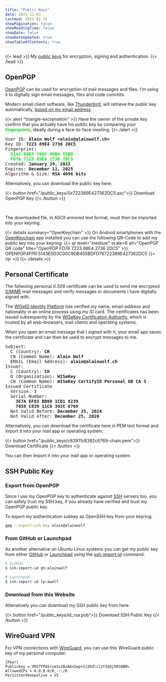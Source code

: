 ```yaml
---
title: "Public Keys"
date: 2023-12-03
lastmod: 2025-01-25
showPagination: false
showReadingTime: false
showDate: false
showDateUpdated: true
showTableOfContents: true
---
```


{{< lead >}}
My [public keys](https://en.wikipedia.org/wiki/Public-key_cryptography) for
encryption, signing and authentication.
{{< /lead >}}

## OpenPGP

[OpenPGP](https://en.wikipedia.org/wiki/Pretty_Good_Privacy#OpenPGP) can be used
for encryption of mail messages and files. I'm using it to digitally sign email
messages, files and code commits.

Modern email client software, like
[Thunderbird](https://www.thunderbird.net/en-US/), will retrieve the public key
automatically, [based on my email address](https://keys.openpgp.org/search?q=alain%40alainwolf.ch).

{{< alert "triangle-exclamation" >}}
Have the owner of the private key confirm that you actually have his public key
by comparing your <strong><font color=secondary-100>fingerprints</font></strong>, <!-- trunk-ignore(markdownlint/MD033) -->
ideally during a face-to-face meeting.
{{< /alert >}}

<!-- trunk-ignore-begin(markdownlint/MD033) -->
<pre>
User ID: <strong>Alain Wolf &ltalain@alainwolf.ch&gt</strong>
Key ID: <strong>7223 89E4 2736 2DC5</strong>
Fingerprint:
  <strong><font color=secondary-100>5143 E0D3 C00C 9DB4 55BD
  FD76 7223 89E4 2736 2DC5</font></strong>
Created: <strong>January 29, 2022</strong>
Expires: <strong>December 11, 2025</strong>
Algorithm & Size: <strong>RSA 4096 bits</strong>
</pre>
<!-- trunk-ignore-end(markdownlint/MD033) -->

Alternatively, you can download the public key here:

{{< button href="/public_keys/0x722389E427362DC5.asc">}}
Download OpenPGP Key
{{< /button >}}

<!-- trunk-ignore(markdownlint/MD033) -->
<br />

The downloaded file, in ASCII armored text format, must then be imported into
your keyring.


{{< details summary="OpenKeychain" >}}
On Android smartphones with the [OpenKeychain](https://www.openkeychain.org/)
app installed you can use the following QR-Code to add my public key into your
keyring:
{{< qr level="medium" scale=6 alt="OpenPGP QR code" title="OpenPGP FD76 7223 89E4 2736 2DC5" >}}
OPENPGP4FPR:5143E0D3C00C9DB455BDFD76722389E427362DC5
{{< /qr >}}
{{< /details >}}

## Personal Certificate

The follwoing personal X.509 certificate can be used to send me encrypted
[S/MIME](https://en.wikipedia.org/wiki/S/MIME) mail messages and verify messages
or documents I have digitally signed with.

The [WISeID Identity Platform](https://wiseid.com/) has verified my name,
email-address and nationality in an online process using my ID
card. The certificates has been issued subsequently by the
[WISeKey Certification Authority](https://www.wisekey.com), which is
trusted by all web-browsers, mail clients and operating systems.

When you open an email message that I signed with it,
your email app saves the certificate and can then be used to encrypt
messages to me.

<!-- trunk-ignore-begin(markdownlint/MD033) -->
<pre>
Subject:
  C (Country): <strong>CH</strong>
  CN (Common Name): <strong>Alain Wolf</strong>
  EMAIL (Email Address): <strong>alain@alainwolf.ch</strong>
Issuer:
  C (Country): <strong>CH</strong>
  O (Organization): <strong>WISeKey</strong>
  CN (Common Name): <strong>WISeKey CertifyID Personal GB CA 3</strong>
Issued Certificate
  Version: 3
  Serial Number:
    <strong>3E7A EF83 BB80 1CD1 8239
    7858 C839 11C8 392C 6769</strong>
  Not Valid Before: <strong>December 25, 2024</strong>
  Not Valid After: <strong>December 25, 2026</strong>
</pre>
<!-- trunk-ignore-end(markdownlint/MD033) -->

Alternatively, you can download the certificate here in PEM text format and
import it into your mail app or operating system:

{{< button href="/public_keys/c83911c8392c6769-chain.pem">}}
Download Certificate
{{< /button >}}

You can then import it into your mail app or operating system.

## SSH Public Key

### Export from OpenPGP

Since I use my OpenPGP key to authenticate against
[SSH](https://en.wikipedia.org/wiki/Secure_Shell) servers too, you can safely
trust my SSH key, if you already have verified and trust my OpenPGP public key.

To export my authentication subkey as OpenSSH key from your keyring:

```bash
gpg --export-ssh-key alain@alainwolf
```

### From GitHub or Launchpad

As another alternative on Ubuntu Linux systems you can get my public key from
either [GitHub](https://github.com/alainwolf) or
[Launchpad](https://launchpad.net/~awolf) using the
[ssh-import-id](https://manpages.ubuntu.com/manpages/noble/en/man1/ssh-import-id.1.html)
command:

```bash
# GitHub
$ ssh-import-id gh:alainwolf

# Launchpad
$ ssh-import-id lp:awolf
```

### Download from this Website

Altenatively you can download my SSH public key from here:

{{< button href="/public_keys/id_rsa.pub">}}
Download SSH Public Key
{{< /button >}}

## WireGuard VPN

For VPN connections with [WireGuard](https://www.wireguard.com/), you can use
this WireGuard public key of my personal computer:

```text
[Peer]
PublicKey = VM37YPASrxm1x2BuAAx5ep+IiIKdlil2Y3q9jX8tQBM=
AllowedIPs = 0.0.0.0/0, ::/0
PersistentKeepalive = 25
```
